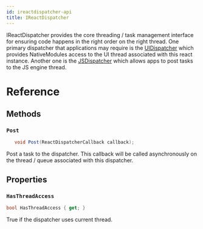 ```yaml
---
id: ireactdispatcher-api
title: IReactDispatcher
---
```


IReactDispatcher provides the core threading / task management interface for ensuring code happens in the right order on the right thread.  One primary dispatcher that applications may require is the [UIDispatcher](IReactContext-api-windows.md#uidispatcher) which provides NativeModules access to the UI thread associated with this react instance.   Another one is the [JSDispatcher](IReactContext-api-windows.md#jsdispatcher) which allows apps to post tasks to the JS engine thread.

# Reference

## Methods

### ```Post```

```csharp
   void Post(ReactDispatcherCallback callback);
```

Post a task to the dispatcher.  This callback will be called asynchronously on the thread / queue associated with this dispatcher.

## Properties

### ```HasThreadAccess```

```csharp
bool HasThreadAccess { get; }
```

True if the dispatcher uses current thread.

<!-- // Copyright (c) Microsoft Corporation. All rights reserved.
// Licensed under the MIT License.

  // The delegate is used to create property value on-demand.
  [webhosthidden]
  delegate void ReactDispatcherCallback();

  [webhosthidden]
  interface IReactDispatcher
  {
    // True if dispatcher uses current thread.
    Boolean HasThreadAccess { get; };

    // Post task for the asynchronous execution.
    void Post(ReactDispatcherCallback callback);
  }

  // Helper methods for the property bag implementation.
  [webhosthidden]
  static runtimeclass ReactDispatcherHelper
  {
    // Get or create IReactDispatcher for the current UI thread.
    static IReactDispatcher UIThreadDispatcher{ get; };

    // Get name of the UIDispatcher property for the IReactPropertyBag.
    static IReactPropertyName UIDispatcherProperty();
  }
} // namespace Microsoft.ReactNative
-->


